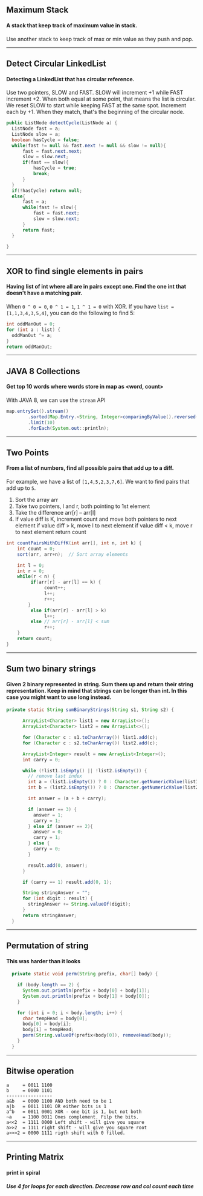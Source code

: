 ## Maximum Stack
#### A stack that keep track of maximum value in stack.

Use another stack to keep track of max or min value as they push and pop.

---
## Detect Circular LinkedList
#### Detecting a LinkedList that has circular reference.

Use two pointers, SLOW and FAST. SLOW will increment +1 while FAST increment +2. When both equal at some point, that means the list is circular. We reset SLOW to start while keeping FAST at the same spot. Increment each by +1. When they match, that's the beginning of the circular node.  
```java
public ListNode detectCycle(ListNode a) {
  ListNode fast = a;
  ListNode slow = a;
  boolean hasCycle = false;
  while(fast != null && fast.next != null && slow != null){
      fast = fast.next.next;
      slow = slow.next;
      if(fast == slow){
          hasCycle = true;
          break;
      }
  }
  if(!hasCycle) return null;
  else{
      fast = a;
      while(fast != slow){
          fast = fast.next;
          slow = slow.next;
      }
      return fast;
  }

}
```

---
## XOR to find single elements in pairs
#### Having list of int where all are in pairs except one. Find the one int that doesn't have a matching pair.

When `0 ^ 0 = 0`, `0 ^ 1 = 1`, `1 ^ 1 = 0` with XOR. If you have `list = [1,1,3,4,3,5,4]`, you can do the following to find 5:
```java
int oddManOut = 0;
for (int a : list) {
  oddManOut ^= a;
}
return oddManOut;
```
---
## JAVA 8 Collections
#### Get top 10 words where words store in map as <word, count>

With JAVA 8, we can use the `stream` API
```java
map.entrySet().stream()
        .sorted(Map.Entry.<String, Integer>comparingByValue().reversed())
        .limit(10)
        .forEach(System.out::println);
```
---
## Two Points
#### From a list of numbers, find all possible pairs that add up to a diff.

For example, we have a list of `[1,4,5,2,3,7,6]`. We want to find pairs that add up to `5`.
1. Sort the array arr
2. Take two pointers, l and r, both pointing to 1st element
3. Take the difference arr[r] – arr[l]
4. If value diff is K, increment count and move both pointers to next element
if value diff > k, move l to next element
if value diff < k, move r to next element
return count
```java
int countPairsWithDiffK(int arr[], int n, int k) {
    int count = 0;
    sort(arr, arr+n);  // Sort array elements

    int l = 0;
    int r = 0;
    while(r < n) {
         if(arr[r] - arr[l] == k) {
              count++;
              l++;
              r++;
        }
         else if(arr[r] - arr[l] > k)
              l++;
         else // arr[r] - arr[l] < sum
              r++;
    }   
    return count;
}
```
---
## Sum two binary strings
#### Given 2 binary represented in string. Sum them up and return their string representation. Keep in mind that strings can be longer than int. In this case you might want to use long instead.
```java
private static String sumBinaryStrings(String s1, String s2) {

      ArrayList<Character> list1 = new ArrayList<>();
      ArrayList<Character> list2 = new ArrayList<>();

      for (Character c : s1.toCharArray()) list1.add(c);
      for (Character c : s2.toCharArray()) list2.add(c);

      ArrayList<Integer> result = new ArrayList<Integer>();
      int carry = 0;

      while (!list1.isEmpty() || !list2.isEmpty()) {
        // remove last index
        int a = (list1.isEmpty()) ? 0 : Character.getNumericValue(list1.remove(list1.size() - 1));
        int b = (list2.isEmpty()) ? 0 : Character.getNumericValue(list2.remove(list2.size() - 1));

        int answer = (a + b + carry);

        if (answer == 3) {
          answer = 1;
          carry = 1;
        } else if (answer == 2){
          answer = 0;
          carry = 1;
        } else {
          carry = 0;
        }

        result.add(0, answer);
      }

      if (carry == 1) result.add(0, 1);

      String stringAnswer = "";
      for (int digit : result) {
        stringAnswer += String.valueOf(digit);
      }
      return stringAnswer;
  }
```
---
## Permutation of string
#### This was harder than it looks
```java
  private static void perm(String prefix, char[] body) {

    if (body.length == 2) {
      System.out.println(prefix + body[0] + body[1]);
      System.out.println(prefix + body[1] + body[0]);
    }

    for (int i = 0; i < body.length; i++) {
      char tempHead = body[0];
      body[0] = body[i];
      body[i] = tempHead;
      perm(String.valueOf(prefix+body[0]), removeHead(body));
    }
  }
```
---
## Bitwise operation
```
a     = 0011 1100
b     = 0000 1101
-----------------
a&b   = 0000 1100 AND both need to be 1
a|b   = 0011 1101 OR either bits is 1
a^b   = 0011 0001 XOR - one bit is 1, but not both
~a    = 1100 0011 Ones complement. Filp the bits.
a<<2  = 1111 0000 Left shift - will give you square
a>>2  = 1111 right shift - will give you square root
a>>>2 = 0000 1111 rigth shift with 0 filled.
```
---
## Printing Matrix
#### print in spiral
##### Use 4 for loops for each direction. Decrease row and col count each time

